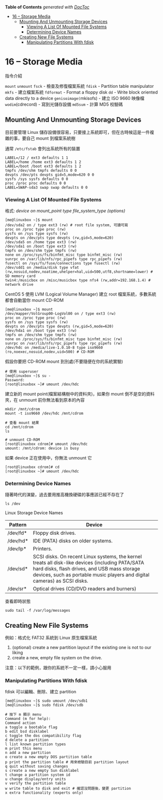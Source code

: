 <!-- START doctoc generated TOC please keep comment here to allow auto update -->
<!-- DON'T EDIT THIS SECTION, INSTEAD RE-RUN doctoc TO UPDATE -->
**Table of Contents**  *generated with [DocToc](https://github.com/thlorenz/doctoc)*

- [16 – Storage Media](#16--storage-media)
  - [Mounting And Unmounting Storage Devices](#mounting-and-unmounting-storage-devices)
    - [Viewing A List Of Mounted File Systems](#viewing-a-list-of-mounted-file-systems)
    - [Determining Device Names](#determining-device-names)
  - [Creating New File Systems](#creating-new-file-systems)
    - [Manipulating Partitions With fdisk](#manipulating-partitions-with-fdisk)

<!-- END doctoc generated TOC please keep comment here to allow auto update -->

# 16 – Storage Media

指令介紹

`mount`
`unmount`
`fsck` - 檢查及修復檔案系統
`fdisk` - Partition table manipulator
`mkfs` - 建立檔案系統
`fdformat` - Format a floppy disk
`dd` - Write block oriented data directly to a device
`genisoimage(`mkisofs) - 建立 ISO 9660 映像檔
`wodim`(cdrecord) - 寫到光儲存設備
`md5sum` - 計算 MD5 校驗碼

## Mounting And Unmounting Storage Devices

目前要管理 Linux 儲存設備很容易，只要接上系統即可，但在古時候這是一件複雜的事，要自己 mount 到檔案系統樹

通常 `/etc/fstab` 會列出系統所有的裝置

```shell
LABEL=/12 / ext3 defaults 1 1
LABEL=/home /home ext3 defaults 1 2
LABEL=/boot /boot ext3 defaults 1 2
tmpfs /dev/shm tmpfs defaults 0 0
devpts /dev/pts devpts gid=5,mode=620 0 0
sysfs /sys sysfs defaults 0 0
proc /proc proc defaults 0 0
LABEL=SWAP-sda3 swap swap defaults 0 0
```

### Viewing A List Of Mounted File Systems

格式: _device on mount_point type file_system_type (options)_

```shell
[me@linuxbox ~]$ mount
/dev/sda2 on / type ext3 (rw) # root file system, 可讀可寫
proc on /proc type proc (rw)
sysfs on /sys type sysfs (rw)
devpts on /dev/pts type devpts (rw,gid=5,mode=620)
/dev/sda5 on /home type ext3 (rw)
/dev/sda1 on /boot type ext3 (rw)
tmpfs on /dev/shm type tmpfs (rw)
none on /proc/sys/fs/binfmt_misc type binfmt_misc (rw)
sunrpc on /var/lib/nfs/rpc_pipefs type rpc_pipefs (rw)
fusectl on /sys/fs/fuse/connections type fusectl (rw)
/dev/sdd1 on /media/disk type vfat (rw,nosuid,nodev,noatime,uhelper=hal,uid=500,utf8,shortname=lower) # SD memory card
twin4:/musicbox on /misc/musicbox type nfs4 (rw,addr=192.168.1.4) # network drive
```

CentOS 5 使用 LVM (Logical Volume Manager) 建立 root 檔案系統，多數系統都會自動當你 mount CD-ROM

```shell
[me@linuxbox ~]$ mount
/dev/mapper/VolGroup00-LogVol00 on / type ext3 (rw)
proc on /proc type proc (rw)
sysfs on /sys type sysfs (rw)
devpts on /dev/pts type devpts (rw,gid=5,mode=620)
/dev/hda1 on /boot type ext3 (rw)
tmpfs on /dev/shm type tmpfs (rw)
none on /proc/sys/fs/binfmt_misc type binfmt_misc (rw)
sunrpc on /var/lib/nfs/rpc_pipefs type rpc_pipefs (rw)
/dev/hdc on /media/live-1.0.10-8 type iso9660 (ro,noexec,nosuid,nodev,uid=500) # CD-ROM
```

假設你要把 CD-ROM mount 到別處(不要隨便在你的系統實驗)

```shell
# 使用 superuser
[me@linuxbox ~]$ su -
Password:
[root@linuxbox ~]# umount /dev/hdc
```

建立新的 mount point(檔案結構樹中的資料夾)，如果你 mount 倒不是空的資料夾，在 unmount 前你無法看到原本的內容

```shell
mkdir /mnt/cdrom
mount -t iso9660 /dev/hdc /mnt/cdrom

# 查看 mount 結果
cd /mnt/cdrom
ls

# unmount CD-ROM
[root@linuxbox cdrom]# umount /dev/hdc
umount: /mnt/cdrom: device is busy
```

如果 device 正在使用中，你無法 unmount 它

```shell
[root@linuxbox cdrom]# cd
[root@linuxbox ~]# umount /dev/hdc
```

### Determining Device Names

隨著時代的演變，過去要用推高機換硬碟的事應該已經不存在了

```shell
ls /dev
```

Linux Storage Device Names

Pattern | Device
--------|-------
/dev/fd* | Floppy disk drives.
/dev/hd* | IDE (PATA) disks on older systems.
/dev/lp* | Printers.
/dev/sd* | SCSI disks. On recent Linux systems, the kernel treats all disk-like devices (including PATA/SATA hard disks, flash drives, and USB mass storage devices, such as portable music players and digital cameras) as SCSI disks.
/dev/sr* | Optical drives (CD/DVD readers and burners)

查看即時狀態

```shell
sudo tail -f /var/log/messages
```

## Creating New File Systems

例如：格式化 FAT32 系統到 Linux 原生檔案系統

1. (optional) create a new partition layout if the existing one is not to our liking
1. create a new, empty file system on the drive.

注意：以下的範例，跟你的系統不一定一樣，請小心服用

### Manipulating Partitions With fdisk

fdisk 可以編輯、刪除、建立 partition

```shell
[me@linuxbox ~]$ sudo umount /dev/sdb1
[me@linuxbox ~]$ sudo fdisk /dev/sdb

# 按下 m 顯示 menu
Command (m for help):
Command action
a toggle a bootable flag
b edit bsd disklabel
c toggle the dos compatibility flag
d delete a partition
l list known partition types
m print this menu
n add a new partition
o create a new empty DOS partition table
p print the partition table # 用來檢驗目前 partition layout
q quit without saving changes
s create a new empty Sun disklabel
t change a partition system id
u change display/entry units
v verify the partition table
w write table to disk and exit # 確認沒問題後，變更 partition
x extra functionality (experts only)
```